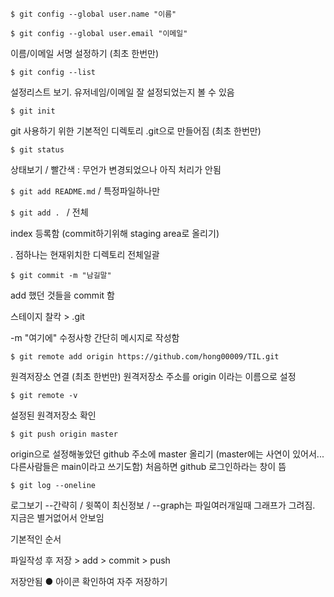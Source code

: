 `$ git config --global user.name "이름"`

`$ git config --global user.email "이메일"`

이름/이메일 서명 설정하기 (최초 한번만)

`$ git config --list `

설정리스트 보기. 유저네임/이메일 잘 설정되었는지 볼 수 있음

`$ git init`

git 사용하기 위한 기본적인 디렉토리 .git으로 만들어짐 (최초 한번만)

`$ git status`

상태보기 / 빨간색 : 무언가 변경되었으나 아직 처리가 안됨

`$ git add README.md` / 특정파일하나만

`$ git add . ` / 전체

index 등록함 (commit하기위해 staging area로 올리기)

. 점하나는 현재위치한 디렉토리 전체일괄

`$ git commit -m "남길말"`

add 했던 것들을 commit 함

스테이지 찰칵 > .git 

-m "여기에" 수정사항 간단히 메시지로 작성함

`$ git remote add origin https://github.com/hong00009/TIL.git`
 
  원격저장소 연결 (최초 한번만) 원격저장소 주소를 origin 이라는 이름으로 설정

`$ git remote -v`

설정된 원격저장소 확인

`$ git push origin master`

origin으로 설정해놓았던 github 주소에 master 올리기
(master에는 사연이 있어서... 다른사람들은 main이라고 쓰기도함)
처음하면 github 로그인하라는 창이 뜸

`$ git log --oneline`

로그보기 --간략히 / 윗쪽이 최신정보 / --graph는 파일여러개일때 그래프가 그려짐. 지금은 별거없어서 안보임

기본적인 순서 

파일작성 후 저장 > add > commit > push 

저장안됨 ● 아이콘 확인하여 자주 저장하기